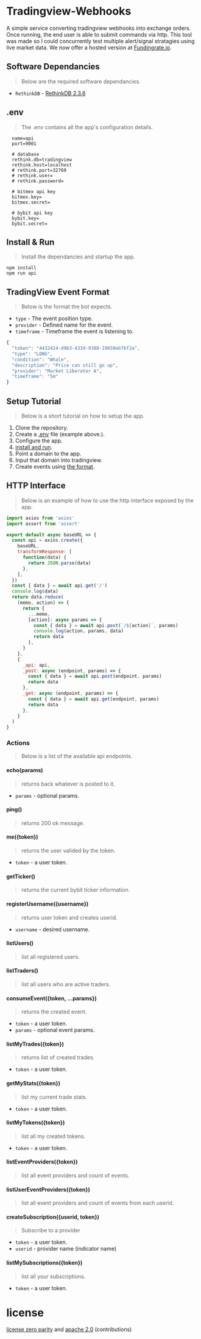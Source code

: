 # Tradingview-Webhooks

A simple service converting tradingview webhooks into exchange orders. Once running, the end user is able to submit commands via http. This tool was made so I could concurrently test multiple alert/signal stratagies using live market data. We now offer a hosted version at [Fundingrate.io](https://fundingrate.io).

## Software Dependancies

> Below are the required software dependancies.

- `RethinkDB` - [RethinkDB 2.3.6](https://rethinkdb.com/docs/install/)

## .env

> The .env contains all the app's configuration details.

```env
  name=api
  port=9001

  # database
  rethink.db=tradingview
  rethink.host=localhost
  # rethink.port=32769
  # rethink.user=
  # rethink.password=

  # bitmex api key
  bitmex.key=
  bitmex.secret=

  # bybit api key
  bybit.key=
  bybit.secret=
```

## Install & Run

> Install the dependancies and startup the app.

```
npm install
npm run api
```

## TradingView Event Format

> Below is the format the bot expects.

- `type` - The event position type.
- `provider` - Defined name for the event.
- `timeframe` - Timeframe the event is listening to.

```javascript
{
  "token": "4432424-d9b3-433d-9388-19650eb7bf2a",
  "type": "LONG",
  "condition": "Whale",
  "description": "Price can still go up",
  "provider": "Market Liberator A",
  "timeframe": "5m"
}
```

## Setup Tutorial

> Below is a short tutorial on how to setup the app.

1. Clone the repository.
2. Create a [.env](#env) file (example above.).
3. Configure the app.
4. [install and run](#install--run).
5. Point a domain to the app.
6. Input that domain into tradingview.
7. Create events using [the format](#tradingview-event-format).

## HTTP Interface

> Below is an example of how to use the http interface exposed by the app.

```js
import axios from 'axios'
import assert from 'assert'

export default async baseURL => {
  const api = axios.create({
    baseURL,
    transformResponse: [
      function(data) {
        return JSON.parse(data)
      },
    ],
  })
  const { data } = await api.get('/')
  console.log(data)
  return data.reduce(
    (memo, action) => {
      return {
        ...memo,
        [action]: async params => {
          const { data } = await api.post(`/${action}`, params)
          console.log(action, params, data)
          return data
        },
      }
    },
    {
      _api: api,
      _post: async (endpoint, params) => {
        const { data } = await api.post(endpoint, params)
        return data
      },
      _get: async (endpoint, params) => {
        const { data } = await api.get(endpoint, params)
        return data
      },
    }
  )
}
```

### Actions

> Below is a list of the available api endpoints.

#### echo(params)

> returns back whatever is posted to it.

- `params` - optional params.

#### ping()

> returns 200 ok message.

#### me({token})

> returns the user valided by the token.

- `token` - a user token.

#### getTicker()

> returns the current bybit ticker information.

#### registerUsername({username})

> returns user token and creates userid.

- `username` - desired username.

#### listUsers()

> list all registered users.

#### listTraders()

> list all users who are active traders.

#### consumeEvent({token, ...params})

> returns the created event.

- `token` - a user token.
- `params` - optional event params.

#### listMyTrades({token})

> returns list of created trades.

- `token` - a user token.

#### getMyStats({token})

> list my current trade stats.

- `token` - a user token.

#### listMyTokens({token})

> list all my created tokens.

- `token` - a user token.

#### listEventProviders({token})

> list all event providers and count of events.

#### listUserEventProviders({token})

> list all event providers and count of events from each userid.

#### createSubscription({userid, token})

> Subscribe to a provider

- `token` - a user token.
- `userid` - provider name (indicator name)

#### listMySubscriptions({token})

> list all your subscriptions.

- `token` - a user token.

# license

[license zero parity](https://licensezero.com/licenses/parity)
and [apache 2.0](https://www.apache.org/licenses/LICENSE-2.0.txt)
(contributions)

